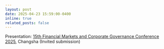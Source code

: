 ```yaml
---
layout: post
date: 2025-04-23 15:59:00-0400
inline: true
related_posts: false
---
```


Presentation: [15th Financial Markets and Corporate Governance Conference 2025](http://ibschool-en.hnu.edu.cn/Financial_Markets_and_Corporate_Governance_Co.htm), Changsha (Invited submission)